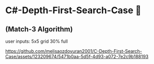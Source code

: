 # C#-Depth-First-Search-Case 👾 
## (Match-3 Algorithm)


user inputs: 5x5 grid 30% full


https://github.com/melisaozdoyuran2001/C-Depth-First-Search-Case/assets/123209674/5471b0aa-5d5f-4d93-a072-7e2c9b188193



